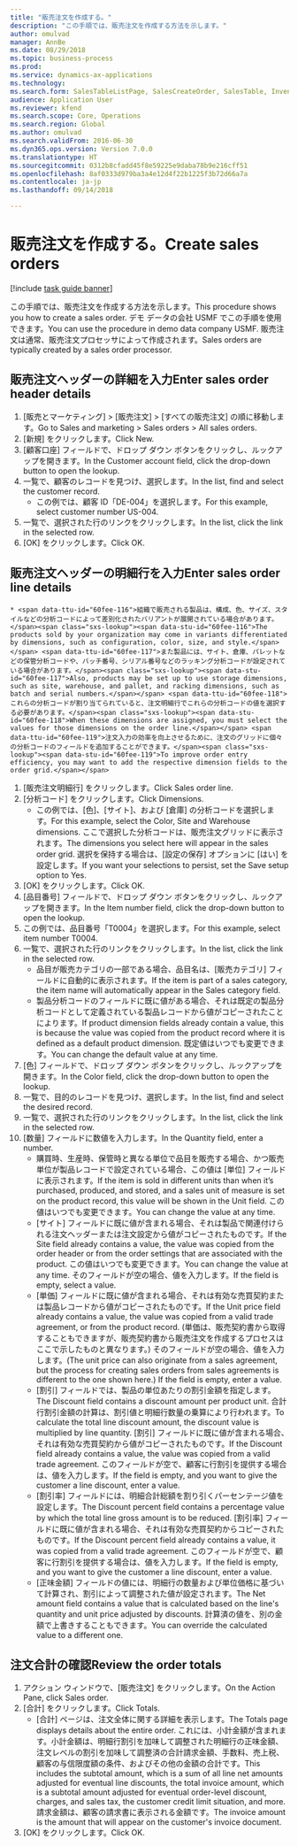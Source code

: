 ```yaml
--- 
title: "販売注文を作成する。"
description: "この手順では、販売注文を作成する方法を示します。"
author: omulvad
manager: AnnBe
ms.date: 08/29/2018
ms.topic: business-process
ms.prod: 
ms.service: dynamics-ax-applications
ms.technology: 
ms.search.form: SalesTableListPage, SalesCreateOrder, SalesTable, InventDimParmFixed, InventProductDimensionLookup, SalesTotals
audience: Application User
ms.reviewer: kfend
ms.search.scope: Core, Operations
ms.search.region: Global
ms.author: omulvad
ms.search.validFrom: 2016-06-30
ms.dyn365.ops.version: Version 7.0.0
ms.translationtype: HT
ms.sourcegitcommit: 0312b8cfadd45f8e59225e9daba78b9e216cff51
ms.openlocfilehash: 8af0333d979ba3a4e12d4f22b1225f3b72d66a7a
ms.contentlocale: ja-jp
ms.lasthandoff: 09/14/2018

---
```

# <a name="create-sales-orders"></a><span data-ttu-id="60fee-103">販売注文を作成する。</span><span class="sxs-lookup"><span data-stu-id="60fee-103">Create sales orders</span></span>

[!include [task guide banner](../../includes/task-guide-banner.md)]

<span data-ttu-id="60fee-104">この手順では、販売注文を作成する方法を示します。</span><span class="sxs-lookup"><span data-stu-id="60fee-104">This procedure shows you how to create a sales order.</span></span> <span data-ttu-id="60fee-105">デモ データの会社 USMF でこの手順を使用できます。</span><span class="sxs-lookup"><span data-stu-id="60fee-105">You can use the procedure in demo data company USMF.</span></span> <span data-ttu-id="60fee-106">販売注文は通常、販売注文プロセッサによって作成されます。</span><span class="sxs-lookup"><span data-stu-id="60fee-106">Sales orders are typically created by a sales order processor.</span></span> 




## <a name="enter-sales-order-header-details"></a><span data-ttu-id="60fee-107">販売注文ヘッダーの詳細を入力</span><span class="sxs-lookup"><span data-stu-id="60fee-107">Enter sales order header details</span></span>
1. <span data-ttu-id="60fee-108">[販売とマーケティング] > [販売注文] > [すべての販売注文] の順に移動します。</span><span class="sxs-lookup"><span data-stu-id="60fee-108">Go to Sales and marketing > Sales orders > All sales orders.</span></span>
2. <span data-ttu-id="60fee-109">[新規] をクリックします。</span><span class="sxs-lookup"><span data-stu-id="60fee-109">Click New.</span></span>
3. <span data-ttu-id="60fee-110">[顧客口座] フィールドで、ドロップ ダウン ボタンをクリックし、ルックアップを開きます。</span><span class="sxs-lookup"><span data-stu-id="60fee-110">In the Customer account field, click the drop-down button to open the lookup.</span></span>
4. <span data-ttu-id="60fee-111">一覧で、顧客のレコードを見つけ、選択します。</span><span class="sxs-lookup"><span data-stu-id="60fee-111">In the list, find and select the customer record.</span></span>
    * <span data-ttu-id="60fee-112">この例では、顧客 ID「DE-004」を選択します。</span><span class="sxs-lookup"><span data-stu-id="60fee-112">For this example, select customer number US-004.</span></span>  
5. <span data-ttu-id="60fee-113">一覧で、選択された行のリンクをクリックします。</span><span class="sxs-lookup"><span data-stu-id="60fee-113">In the list, click the link in the selected row.</span></span>
6. <span data-ttu-id="60fee-114">[OK] をクリックします。</span><span class="sxs-lookup"><span data-stu-id="60fee-114">Click OK.</span></span>

## <a name="enter-sales-order-line-details"></a><span data-ttu-id="60fee-115">販売注文ヘッダーの明細行を入力</span><span class="sxs-lookup"><span data-stu-id="60fee-115">Enter sales order line details</span></span>
    * <span data-ttu-id="60fee-116">組織で販売される製品は、構成、色、サイズ、スタイルなどの分析コードによって差別化されたバリアントが展開されている場合があります。</span><span class="sxs-lookup"><span data-stu-id="60fee-116">The products sold by your organization may come in variants differentiated by dimensions, such as configuration, color, size, and style.</span></span> <span data-ttu-id="60fee-117">また製品には、サイト、倉庫、パレットなどの保管分析コードや、バッチ番号、シリアル番号などのラッキング分析コードが設定されている場合があります。</span><span class="sxs-lookup"><span data-stu-id="60fee-117">Also, products may be set up to use storage dimensions, such as site, warehouse, and pallet, and racking dimensions, such as batch and serial numbers.</span></span> <span data-ttu-id="60fee-118">これらの分析コードが割り当てられていると、注文明細行でこれらの分析コードの値を選択する必要があります。</span><span class="sxs-lookup"><span data-stu-id="60fee-118">When these dimensions are assigned, you must select the values for those dimensions on the order line.</span></span> <span data-ttu-id="60fee-119">注文入力の効率を向上させるために、注文のグリッドに個々の分析コードのフィールドを追加することができます。</span><span class="sxs-lookup"><span data-stu-id="60fee-119">To improve order entry efficiency, you may want to add the respective dimension fields to the order grid.</span></span>  
1. <span data-ttu-id="60fee-120">[販売注文明細行] をクリックします。</span><span class="sxs-lookup"><span data-stu-id="60fee-120">Click Sales order line.</span></span>
2. <span data-ttu-id="60fee-121">[分析コード] をクリックします。</span><span class="sxs-lookup"><span data-stu-id="60fee-121">Click Dimensions.</span></span>
    * <span data-ttu-id="60fee-122">この例では、[色]、[サイト]、および [倉庫] の分析コードを選択します。</span><span class="sxs-lookup"><span data-stu-id="60fee-122">For this example, select the Color, Site and Warehouse dimensions.</span></span> <span data-ttu-id="60fee-123">ここで選択した分析コードは、販売注文グリッドに表示されます。</span><span class="sxs-lookup"><span data-stu-id="60fee-123">The dimensions you select here will appear in the sales order grid.</span></span> <span data-ttu-id="60fee-124">選択を保持する場合は、[設定の保存] オプションに [はい] を設定します。</span><span class="sxs-lookup"><span data-stu-id="60fee-124">If you want your selections to persist, set the Save setup option to Yes.</span></span>   
3. <span data-ttu-id="60fee-125">[OK] をクリックします。</span><span class="sxs-lookup"><span data-stu-id="60fee-125">Click OK.</span></span>
4. <span data-ttu-id="60fee-126">[品目番号] フィールドで、ドロップ ダウン ボタンをクリックし、ルックアップを開きます。</span><span class="sxs-lookup"><span data-stu-id="60fee-126">In the Item number field, click the drop-down button to open the lookup.</span></span>
5. <span data-ttu-id="60fee-127">この例では、品目番号「T0004」を選択します。</span><span class="sxs-lookup"><span data-stu-id="60fee-127">For this example, select item number T0004.</span></span>
6. <span data-ttu-id="60fee-128">一覧で、選択された行のリンクをクリックします。</span><span class="sxs-lookup"><span data-stu-id="60fee-128">In the list, click the link in the selected row.</span></span>
    * <span data-ttu-id="60fee-129">品目が販売カテゴリの一部である場合、品目名は、[販売カテゴリ] フィールドに自動的に表示されます。</span><span class="sxs-lookup"><span data-stu-id="60fee-129">If the item is part of a sales category, the item name will automatically appear in the Sales category field.</span></span>  
    * <span data-ttu-id="60fee-130">製品分析コードのフィールドに既に値がある場合、それは既定の製品分析コードとして定義されている製品レコードから値がコピーされたことによります。</span><span class="sxs-lookup"><span data-stu-id="60fee-130">If product dimension fields already contain a value, this is because the value was copied from the product record where it is defined as a default product dimension.</span></span> <span data-ttu-id="60fee-131">既定値はいつでも変更できます。</span><span class="sxs-lookup"><span data-stu-id="60fee-131">You can change the default value at any time.</span></span>   
7. <span data-ttu-id="60fee-132">[色] フィールドで、ドロップ ダウン ボタンをクリックし、ルックアップを開きます。</span><span class="sxs-lookup"><span data-stu-id="60fee-132">In the Color field, click the drop-down button to open the lookup.</span></span>
8. <span data-ttu-id="60fee-133">一覧で、目的のレコードを見つけ、選択します。</span><span class="sxs-lookup"><span data-stu-id="60fee-133">In the list, find and select the desired record.</span></span>
9. <span data-ttu-id="60fee-134">一覧で、選択された行のリンクをクリックします。</span><span class="sxs-lookup"><span data-stu-id="60fee-134">In the list, click the link in the selected row.</span></span>
10. <span data-ttu-id="60fee-135">[数量] フィールドに数値を入力します。</span><span class="sxs-lookup"><span data-stu-id="60fee-135">In the Quantity field, enter a number.</span></span>
    * <span data-ttu-id="60fee-136">購買時、生産時、保管時と異なる単位で品目を販売する場合、かつ販売単位が製品レコードで設定されている場合、この値は [単位] フィールドに表示されます。</span><span class="sxs-lookup"><span data-stu-id="60fee-136">If the item is sold in different units than when it’s purchased, produced, and stored, and a sales unit of measure is set on the product record, this value will be shown in the Unit field.</span></span> <span data-ttu-id="60fee-137">この値はいつでも変更できます。</span><span class="sxs-lookup"><span data-stu-id="60fee-137">You can change the value at any time.</span></span>   
    * <span data-ttu-id="60fee-138">[サイト] フィールドに既に値が含まれる場合、それは製品で関連付けられる注文ヘッダーまたは注文設定から値がコピーされたものです。</span><span class="sxs-lookup"><span data-stu-id="60fee-138">If the Site field already contains a value, the value was copied from the order header or from the order settings that are associated with the product.</span></span> <span data-ttu-id="60fee-139">この値はいつでも変更できます。</span><span class="sxs-lookup"><span data-stu-id="60fee-139">You can change the value at any time.</span></span> <span data-ttu-id="60fee-140">そのフィールドが空の場合、値を入力します。</span><span class="sxs-lookup"><span data-stu-id="60fee-140">If the field is empty, select a value.</span></span>   
    * <span data-ttu-id="60fee-141">[単価] フィールドに既に値が含まれる場合、それは有効な売買契約または製品レコードから値がコピーされたものです。</span><span class="sxs-lookup"><span data-stu-id="60fee-141">If the Unit price field already contains a value, the value was copied from a valid trade agreement, or from the product record.</span></span> <span data-ttu-id="60fee-142">(単価は、販売契約書から取得することもできますが、販売契約書から販売注文を作成するプロセスはここで示したものと異なります。) そのフィールドが空の場合、値を入力します。</span><span class="sxs-lookup"><span data-stu-id="60fee-142">(The unit price can also originate from a sales agreement, but the process for creating sales orders from sales agreements is different to the one shown here.) If the field is empty, enter a value.</span></span>   
    * <span data-ttu-id="60fee-143">[割引] フィールドでは、製品の単位あたりの割引金額を指定します。</span><span class="sxs-lookup"><span data-stu-id="60fee-143">The Discount field contains a discount amount per product unit.</span></span> <span data-ttu-id="60fee-144">合計行割引金額の計算は、割引値と明細行数量の乗算により行われます。</span><span class="sxs-lookup"><span data-stu-id="60fee-144">To calculate the total line discount amount, the discount value is multiplied by line quantity.</span></span>    <span data-ttu-id="60fee-145">[割引] フィールドに既に値が含まれる場合、それは有効な売買契約から値がコピーされたものです。</span><span class="sxs-lookup"><span data-stu-id="60fee-145">If the Discount field already contains a value, the value was copied from a valid trade agreement.</span></span> <span data-ttu-id="60fee-146">このフィールドが空で、顧客に行割引を提供する場合は、値を入力します。</span><span class="sxs-lookup"><span data-stu-id="60fee-146">If the field is empty, and you want to give the customer a line discount, enter a value.</span></span>  
    * <span data-ttu-id="60fee-147">[割引率] フィールドには、明細合計総額を割り引くパーセンテージ値を設定します。</span><span class="sxs-lookup"><span data-stu-id="60fee-147">The Discount percent field contains a percentage value by which the total line gross amount is to be reduced.</span></span>  <span data-ttu-id="60fee-148">[割引率] フィールドに既に値が含まれる場合、それは有効な売買契約からコピーされたものです。</span><span class="sxs-lookup"><span data-stu-id="60fee-148">If the Discount percent field already contains a value, it was copied from a valid trade agreement.</span></span> <span data-ttu-id="60fee-149">このフィールドが空で、顧客に行割引を提供する場合は、値を入力します。</span><span class="sxs-lookup"><span data-stu-id="60fee-149">If the field is empty, and you want to give the customer a line discount, enter a value.</span></span>  
    * <span data-ttu-id="60fee-150">[正味金額] フィールドの値には、明細行の数量および単位価格に基づいて計算され、割引によって調整された値が設定されます。</span><span class="sxs-lookup"><span data-stu-id="60fee-150">The Net amount field contains a value that is calculated based on the line's quantity and unit price adjusted by discounts.</span></span>  <span data-ttu-id="60fee-151">計算済の値を、別の金額で上書きすることもできます。</span><span class="sxs-lookup"><span data-stu-id="60fee-151">You can override the calculated value to a different one.</span></span>  

## <a name="review-the-order-totals"></a><span data-ttu-id="60fee-152">注文合計の確認</span><span class="sxs-lookup"><span data-stu-id="60fee-152">Review the order totals</span></span>
1. <span data-ttu-id="60fee-153">アクション ウィンドウで、[販売注文] をクリックします。</span><span class="sxs-lookup"><span data-stu-id="60fee-153">On the Action Pane, click Sales order.</span></span>
2. <span data-ttu-id="60fee-154">[合計] をクリックします。</span><span class="sxs-lookup"><span data-stu-id="60fee-154">Click Totals.</span></span>
    * <span data-ttu-id="60fee-155">[合計] ページは、注文全体に関する詳細を表示します。</span><span class="sxs-lookup"><span data-stu-id="60fee-155">The Totals page displays details about the entire order.</span></span> <span data-ttu-id="60fee-156">これには、小計金額が含まれます。小計金額は、明細行割引を加味して調整された明細行の正味金額、注文レベルの割引を加味して調整済の合計請求金額、手数料、売上税、顧客の与信限度額の条件、およびその他の金額の合計です。</span><span class="sxs-lookup"><span data-stu-id="60fee-156">This includes the subtotal amount, which is a sum of all line net amounts adjusted for eventual line discounts, the total invoice amount, which is a subtotal amount adjusted for eventual order-level discount, charges, and sales tax, the customer credit limit situation, and more.</span></span>  <span data-ttu-id="60fee-157">請求金額は、顧客の請求書に表示される金額です。</span><span class="sxs-lookup"><span data-stu-id="60fee-157">The invoice amount is the amount that will appear on the customer's invoice document.</span></span>  
3. <span data-ttu-id="60fee-158">[OK] をクリックします。</span><span class="sxs-lookup"><span data-stu-id="60fee-158">Click OK.</span></span>


